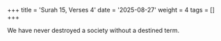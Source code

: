 +++
title = 'Surah 15, Verses 4'
date = '2025-08-27'
weight = 4
tags = []
+++

We have never destroyed a society without a destined term.